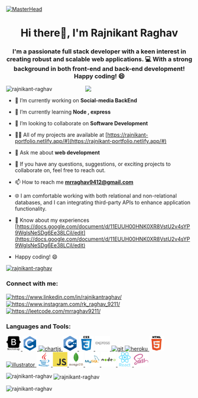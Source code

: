 [![MasterHead](https://freehtmldesigns.com/wp-content/uploads/2022/06/developer.jpg)](https://rishavchanda.io)


<h1 align="center">Hi there👋, I'm Rajnikant Raghav</h1>
<h3 align="center">I'm a passionate full stack developer with a keen interest in creating robust and scalable web applications. 💻 With a strong background in both front-end and back-end development! Happy coding! 😄</h3>
<img align='right' src="https://cdn.dribbble.com/users/926537/screenshots/4502924/python-2.gif" width="290">


<p align="left"> <img src="https://komarev.com/ghpvc/?username=rajnikant-raghav&label=Profile%20views&color=0e75b6&style=flat" alt="rajnikant-raghav" /> </p>



- 🔭 I’m currently working on **Social-media BackEnd**

- 🌱 I’m currently learning **Node , express**

- 👯 I’m looking to collaborate on **Software Development**

- 👨‍💻 All of my projects are available at [https://rajnikant-portfolio.netlify.app/#](https://rajnikant-portfolio.netlify.app/#)

- 💬 Ask me about **web development**

- 🌟 If you have any questions, suggestions, or exciting projects to collaborate on, feel free to reach out. 

-  📫 How to reach me **mrraghav9412@gmail.com**

- 🌐 I am comfortable working with both relational and non-relational databases, and I can integrating third-party APIs to enhance application functionality.

- 📄 Know about my experiences [https://docs.google.com/document/d/11EUUH00HNK0XR8VstU2v4sYP9WgIsNeSDg6Ee38LCiI/edit](https://docs.google.com/document/d/11EUUH00HNK0XR8VstU2v4sYP9WgIsNeSDg6Ee38LCiI/edit)

- Happy coding! 😄

<p align="left"> <a href="https://github.com/ryo-ma/github-profile-trophy"><img src="https://github-profile-trophy.vercel.app/?username=rajnikant-raghav" alt="rajnikant-raghav" /></a> </p>

<h3 align="left">Connect with me:</h3>
<p align="left">
<a href="https://linkedin.com/in/https://www.linkedin.com/in/rajnikantraghav/" target="blank"><img align="center" src="https://raw.githubusercontent.com/rahuldkjain/github-profile-readme-generator/master/src/images/icons/Social/linked-in-alt.svg" alt="https://www.linkedin.com/in/rajnikantraghav/" height="30" width="40" /></a>
<a href="https://instagram.com/https://www.instagram.com/rk_raghav_9211/" target="blank"><img align="center" src="https://raw.githubusercontent.com/rahuldkjain/github-profile-readme-generator/master/src/images/icons/Social/instagram.svg" alt="https://www.instagram.com/rk_raghav_9211/" height="30" width="40" /></a>
<a href="https://www.leetcode.com/https://leetcode.com/mrraghav9211/" target="blank"><img align="center" src="https://raw.githubusercontent.com/rahuldkjain/github-profile-readme-generator/master/src/images/icons/Social/leet-code.svg" alt="https://leetcode.com/mrraghav9211/" height="30" width="40" /></a>
</p>

<h3 align="left">Languages and Tools:</h3>
<p align="left"> <a href="https://getbootstrap.com" target="_blank" rel="noreferrer"> <img src="https://raw.githubusercontent.com/devicons/devicon/master/icons/bootstrap/bootstrap-plain-wordmark.svg" alt="bootstrap" width="40" height="40"/> </a> <a href="https://www.cprogramming.com/" target="_blank" rel="noreferrer"> <img src="https://raw.githubusercontent.com/devicons/devicon/master/icons/c/c-original.svg" alt="c" width="40" height="40"/> </a> <a href="https://www.chartjs.org" target="_blank" rel="noreferrer"> <img src="https://www.chartjs.org/media/logo-title.svg" alt="chartjs" width="40" height="40"/> </a> <a href="https://www.w3schools.com/cpp/" target="_blank" rel="noreferrer"> <img src="https://raw.githubusercontent.com/devicons/devicon/master/icons/cplusplus/cplusplus-original.svg" alt="cplusplus" width="40" height="40"/> </a> <a href="https://www.w3schools.com/css/" target="_blank" rel="noreferrer"> <img src="https://raw.githubusercontent.com/devicons/devicon/master/icons/css3/css3-original-wordmark.svg" alt="css3" width="40" height="40"/> </a> <a href="https://expressjs.com" target="_blank" rel="noreferrer"> <img src="https://raw.githubusercontent.com/devicons/devicon/master/icons/express/express-original-wordmark.svg" alt="express" width="40" height="40"/> </a> <a href="https://git-scm.com/" target="_blank" rel="noreferrer"> <img src="https://www.vectorlogo.zone/logos/git-scm/git-scm-icon.svg" alt="git" width="40" height="40"/> </a> <a href="https://heroku.com" target="_blank" rel="noreferrer"> <img src="https://www.vectorlogo.zone/logos/heroku/heroku-icon.svg" alt="heroku" width="40" height="40"/> </a> <a href="https://www.w3.org/html/" target="_blank" rel="noreferrer"> <img src="https://raw.githubusercontent.com/devicons/devicon/master/icons/html5/html5-original-wordmark.svg" alt="html5" width="40" height="40"/> </a> <a href="https://www.adobe.com/in/products/illustrator.html" target="_blank" rel="noreferrer"> <img src="https://www.vectorlogo.zone/logos/adobe_illustrator/adobe_illustrator-icon.svg" alt="illustrator" width="40" height="40"/> </a> <a href="https://www.java.com" target="_blank" rel="noreferrer"> <img src="https://raw.githubusercontent.com/devicons/devicon/master/icons/java/java-original.svg" alt="java" width="40" height="40"/> </a> <a href="https://developer.mozilla.org/en-US/docs/Web/JavaScript" target="_blank" rel="noreferrer"> <img src="https://raw.githubusercontent.com/devicons/devicon/master/icons/javascript/javascript-original.svg" alt="javascript" width="40" height="40"/> </a> <a href="https://www.mongodb.com/" target="_blank" rel="noreferrer"> <img src="https://raw.githubusercontent.com/devicons/devicon/master/icons/mongodb/mongodb-original-wordmark.svg" alt="mongodb" width="40" height="40"/> </a> <a href="https://www.mysql.com/" target="_blank" rel="noreferrer"> <img src="https://raw.githubusercontent.com/devicons/devicon/master/icons/mysql/mysql-original-wordmark.svg" alt="mysql" width="40" height="40"/> </a> <a href="https://nodejs.org" target="_blank" rel="noreferrer"> <img src="https://raw.githubusercontent.com/devicons/devicon/master/icons/nodejs/nodejs-original-wordmark.svg" alt="nodejs" width="40" height="40"/> </a> <a href="https://reactjs.org/" target="_blank" rel="noreferrer"> <img src="https://raw.githubusercontent.com/devicons/devicon/master/icons/react/react-original-wordmark.svg" alt="react" width="40" height="40"/> </a> <a href="https://sass-lang.com" target="_blank" rel="noreferrer"> <img src="https://raw.githubusercontent.com/devicons/devicon/master/icons/sass/sass-original.svg" alt="sass" width="40" height="40"/> </a> </p>

<p><img align="left" src="https://github-readme-stats.vercel.app/api/top-langs?username=rajnikant-raghav&show_icons=true&locale=en&layout=compact" alt="rajnikant-raghav" /></p>

<p>&nbsp;<img align="center" src="https://github-readme-stats.vercel.app/api?username=rajnikant-raghav&show_icons=true&locale=en" alt="rajnikant-raghav" /></p>

<p><img align="center" src="https://github-readme-streak-stats.herokuapp.com/?user=rajnikant-raghav&" alt="rajnikant-raghav" /></p>
